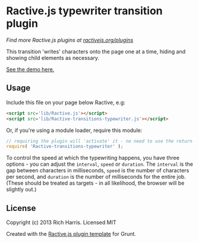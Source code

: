 Ractive.js typewriter transition plugin
=======================================

*Find more Ractive.js plugins at [ractivejs.org/plugins](http://ractivejs.org/plugins)*

This transition 'writes' characters onto the page one at a time, hiding and showing child elements as necessary.

[See the demo here.](TODO)

Usage
-----

Include this file on your page below Ractive, e.g:

```html
<script src='lib/Ractive.js'></script>
<script src='lib/Ractive-transitions-typewriter.js'></script>
```

Or, if you're using a module loader, require this module:

```js
// requiring the plugin will 'activate' it - no need to use the return value
require( 'Ractive-transitions-typewriter' );
```

To control the speed at which the typewriting happens, you have three options - you can adjust the `interval`, `speed` or `duration`. The `interval` is the gap between characters in milliseconds, `speed` is the number of characters per second, and `duration` is the number of milliseconds for the entire job. (These should be treated as targets - in all likelihood, the browser will be slightly out.)



License
-------

Copyright (c) 2013 Rich Harris. Licensed MIT

Created with the [Ractive.js plugin template](https://github.com/RactiveJS/Plugin-template) for Grunt.